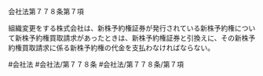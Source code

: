 会社法第７７８条第７項

組織変更をする株式会社は、新株予約権証券が発行されている新株予約権について新株予約権買取請求があったときは、新株予約権証券と引換えに、その新株予約権買取請求に係る新株予約権の代金を支払わなければならない。

#会社法
#会社法/第７７８条
#会社法/第７７８条/第７項
